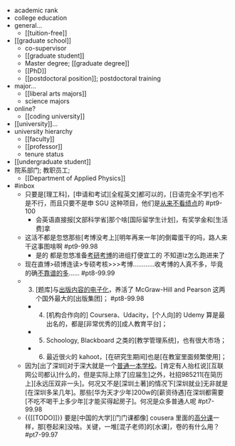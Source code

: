 - academic rank
- college education
- general...
    - [[tuition-free]]
- [[graduate school]]
    - co-supervisor
    - [[graduate student]]
    - Master degree; [[graduate degree]]
    - [[PhD]]
    - [[postdoctoral position]]; postdoctoral training
- major...
    - [[liberal arts majors]]
    - science majors
- online?
    - [[coding university]]
- [[university]]...
- university hierarchy
    - [[faculty]]
    - [[professor]]
    - tenure status
- [[undergraduate student]]
- 院系部门; 教职员工;
    - [[Department of Applied Physics]]
- #inbox
    - 只要是[理工科]，[申请和考试][全程英文]都可以的，[日语完全不学]也不是不行，而且只要不是申 SGU 这种项目，他们是[从来不看绩点](https://bbs.saraba1st.com/2b/thread-2014577-3-1.html)的 #pt9-100
        - 会英语直接报[文部科学省]那个啥[国际留学生计划]，有奖学金和[生活费]拿
    - 这活不都是忽悠那些[考博没考上][明年再来一年]的倒霉蛋干的吗，路人来干这事图啥啊 #pt9-99.98
        - 是的 都是忽悠准备[考研考博](https://bbs.saraba1st.com/2b/thread-1991429-2-1.html)的进组打便宜工的 不知道lz怎么跑进来了
    - 现在直博>硕博连读>专硕考核>>>考博…………收考博的人真不多，毕竟的确[不靠谱的多](https://bbs.saraba1st.com/2b/thread-1998644-2-1.html)…… #pt8-99.99
    - 3. [题库]与[出版内容的电子化](https://www.zhihu.com/question/474231455/answer/2015775488)，养活了 McGraw-Hill and Pearson 这两个国外最大的[出版集团]； #pt8-99.98
        - 4. [机构合作向的] Coursera、Udacity，[个人向]的 Udemy 算是最出名的，都是[非常优秀的][成人教育平台]；
        - 5. Schoology, Blackboard 之类的[教学管理系统]，也有很大市场；
        - 6. 最近很火的 kahoot，[在研究生期间]也是[在教室里面频繁使用]；
    - 因为[出了深圳]对于深大就是一个[普通一本学校](https://bbs.hupu.com/44971030.html)。[肯定有人抬杠说][互联网公司都认]什么的，但是实际上除了[应届生]之外，社招985211[在简历上][永远压双非一头]。何况又不是[深圳土著]的情况下[深圳就业]无非就是[在深圳多呆几年]。那些[华为天才少年]200w的[薪资待遇]在深圳都需要[不吃不喝干上多少年][才能买得起房子]。何况是众多普通人呢 #pt7-99.98
    - {{[[TODO]]}} 要是[中国的大学][门门课都像] cousera 里面的[高分课](https://tieba.baidu.com/p/7451953402?pn=2)一样，那[卷起来]没啥。关键，一堆[混子老师]的[水课]，卷的有什么用？ #pt7-99.97
